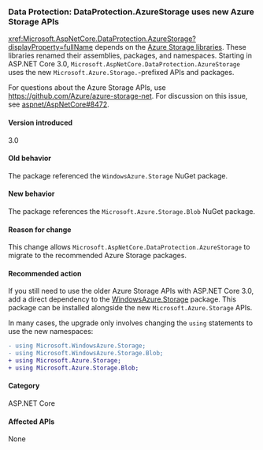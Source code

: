 ### Data Protection: DataProtection.AzureStorage uses new Azure Storage APIs

<xref:Microsoft.AspNetCore.DataProtection.AzureStorage?displayProperty=fullName> depends on the [Azure Storage libraries](https://github.com/Azure/azure-storage-net). These libraries renamed their assemblies, packages, and namespaces. Starting in ASP.NET Core 3.0, `Microsoft.AspNetCore.DataProtection.AzureStorage` uses the new `Microsoft.Azure.Storage.`-prefixed APIs and packages.

For questions about the Azure Storage APIs, use <https://github.com/Azure/azure-storage-net>. For discussion on this issue, see [aspnet/AspNetCore#8472](https://github.com/aspnet/AspNetCore/issues/8472).

#### Version introduced

3.0

#### Old behavior

The package referenced the `WindowsAzure.Storage` NuGet package.

#### New behavior

The package references the `Microsoft.Azure.Storage.Blob` NuGet package.

#### Reason for change

This change allows `Microsoft.AspNetCore.DataProtection.AzureStorage` to migrate to the recommended Azure Storage packages.

#### Recommended action

If you still need to use the older Azure Storage APIs with ASP.NET Core 3.0, add a direct dependency to the [WindowsAzure.Storage](https://www.nuget.org/packages/WindowsAzure.Storage/) package. This package can be installed alongside the new `Microsoft.Azure.Storage` APIs.

In many cases, the upgrade only involves changing the `using` statements to use the new namespaces:

```diff
- using Microsoft.WindowsAzure.Storage;
- using Microsoft.WindowsAzure.Storage.Blob;
+ using Microsoft.Azure.Storage;
+ using Microsoft.Azure.Storage.Blob;
```

#### Category

ASP.NET Core

#### Affected APIs

None

<!-- 

#### Affected APIs

Not detectable via API analysis

-->
